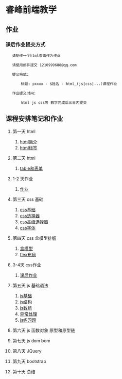 # 睿峰前端教学


## 作业

###  课后作业提交方式

       请制作一个html页面作为作业

       请使用邮件提交 1210999688@qq.com

       提交格式:

           标题: pxxxx - $姓名 - html_(js|css|...)课程作业

       作业提交时间:

           html js css等 教学完成后三日内提交



## 课程安排笔记和作业

1. 第一天 html 
    1. <a href="html/html_basic/html_baisc.md">html简介</a>
    2. <a href="html/html_basic/html_element.md">html标签</a>
2. 第二天 html 
    1. <a href="html/forms_and_tables/forms_and_tables.md">table和表单</a>

3. 1-2 天作业
    1. <a href="html/forms_and_tables/html_home_works.md">作业</a>


3. 第三天 css 基础

    1. <a href="css/css_basic/css_basic.md">css基础</a>
    2. <a href="css/css_basic/css_basic.md">css选择器</a>
    3. <a href="css/css_basic/css_high_order_selector.md">css高级选择器</a>
    4. <a href="css/css_basic/txt_and_font.md">css字体</a>



4. 第四天 css 盒模型排版

    1. <a href="css/css_layout/css_box.md">盒模型</a>
    2. <a href="css/css_layout/css_box.md">flex布局</a>



5. 3-4天 css作业
    1. <a href="css/css_basic/home_work.md">课后作业</a>


6. 第五天 js 基础语法

    1. <a href="js/js_basic/js_basic.md">js基础<a>
    2. <a href="js/js_basic/js_construction.md">js结构<a>
    3. <a href="js/js_basic/js_arr.md">js数组<a>
    4. <a href="js/js_basic/js_execpiton.md">异常处理<a>
    4. <a href="js/home_work.md">js练习题<a>

6. 第六天 js 函数对象 原型和原型链

7. 第七天 js dom bom

8. 第八天 JQuery

9. 第九天 bootstrap

10. 第十天 总结